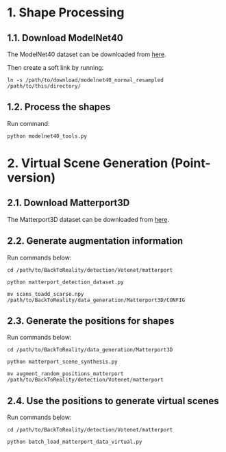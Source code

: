 # 1. Shape Processing

## 1.1. Download ModelNet40

The ModelNet40 dataset can be downloaded from [here](https://shapenet.cs.stanford.edu/media/modelnet40_normal_resampled.zip).  

Then create a soft link by running:

```.
ln -s /path/to/download/modelnet40_normal_resampled /path/to/this/directory/
```

## 1.2. Process the shapes

Run command:

```.
python modelnet40_tools.py
```

# 2. Virtual Scene Generation (Point-version)  

## 2.1. Download Matterport3D

The Matterport3D dataset can be downloaded from [here](https://niessner.github.io/Matterport/).

## 2.2. Generate augmentation information

Run commands below:

```.
cd /path/to/BackToReality/detection/Votenet/matterport

python matterport_detection_dataset.py

mv scans_toadd_scarse.npy /path/to/BackToReality/data_generation/Matterport3D/CONFIG
```

## 2.3. Generate the positions for shapes

Run commands below:

```.
cd /path/to/BackToReality/data_generation/Matterport3D

python matterport_scene_synthesis.py

mv augment_random_positions_matterport /path/to/BackToReality/detection/Votenet/matterport
```

## 2.4. Use the positions to generate virtual scenes

Run commands below:

```.
cd /path/to/BackToReality/detection/Votenet/matterport

python batch_load_matterport_data_virtual.py
```
